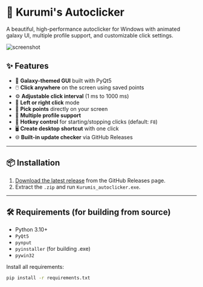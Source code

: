 # 🌌 Kurumi's Autoclicker

A beautiful, high-performance autoclicker for Windows with animated galaxy UI, multiple profile support, and customizable click settings.

![screenshot](https://i.imgur.com/jreMHwq.png) <!-- Optional image -->

## ✨ Features

- 🎨 **Galaxy-themed GUI** built with PyQt5
- 🖱️ **Click anywhere** on the screen using saved points
- ⚙️ **Adjustable click interval** (1 ms to 1000 ms)
- 🔁 **Left or right click** mode
- 🎯 **Pick points** directly on your screen
- 🔄 **Multiple profile support**
- 🧠 **Hotkey control** for starting/stopping clicks (default: `F8`)
- 🖥️ **Create desktop shortcut** with one click
- 🌐 **Built-in update checker** via GitHub Releases

---

## 📦 Installation

1. [Download the latest release](https://github.com/Kurumi-fan/Kurumi-s-autoclicker/releases) from the GitHub Releases page.
2. Extract the `.zip` and run `Kurumis_autoclicker.exe`.

---

## 🛠 Requirements (for building from source)

- Python 3.10+
- `PyQt5`
- `pynput`
- `pyinstaller` (for building .exe)
- `pywin32`

Install all requirements:
```bash
pip install -r requirements.txt
